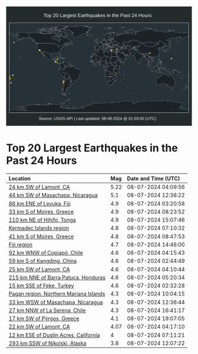 ![Map](./map.png)

# Top 20 Largest Earthquakes in the Past 24 Hours

| Location | Mag | Date and Time (UTC) |
|:---|:---|:---|
| [24 km SW of Lamont, CA](https://earthquake.usgs.gov/earthquakes/eventpage/ci40865184) | 5.22 | 08-07-2024 04:09:56 |
| [44 km SW of Masachapa, Nicaragua](https://earthquake.usgs.gov/earthquakes/eventpage/us6000nim4) | 5.1 | 08-07-2024 12:38:22 |
| [86 km ENE of Levuka, Fiji](https://earthquake.usgs.gov/earthquakes/eventpage/us6000nigu) | 4.9 | 08-07-2024 03:20:58 |
| [33 km S of Moíres, Greece](https://earthquake.usgs.gov/earthquakes/eventpage/us6000nikt) | 4.9 | 08-07-2024 08:23:52 |
| [110 km NE of Hihifo, Tonga](https://earthquake.usgs.gov/earthquakes/eventpage/us6000nin2) | 4.9 | 08-07-2024 15:07:46 |
| [Kermadec Islands region](https://earthquake.usgs.gov/earthquakes/eventpage/us6000nik5) | 4.8 | 08-07-2024 07:10:32 |
| [41 km S of Moíres, Greece](https://earthquake.usgs.gov/earthquakes/eventpage/us6000niky) | 4.8 | 08-07-2024 08:47:53 |
| [Fiji region](https://earthquake.usgs.gov/earthquakes/eventpage/us6000nimv) | 4.7 | 08-07-2024 14:46:00 |
| [92 km WNW of Copiapó, Chile](https://earthquake.usgs.gov/earthquakes/eventpage/us6000nih5) | 4.6 | 08-07-2024 04:15:43 |
| [59 km S of Kangding, China](https://earthquake.usgs.gov/earthquakes/eventpage/us6000nign) | 4.6 | 08-07-2024 02:44:49 |
| [25 km SW of Lamont, CA](https://earthquake.usgs.gov/earthquakes/eventpage/ci40865192) | 4.6 | 08-07-2024 04:10:44 |
| [215 km NNE of Barra Patuca, Honduras](https://earthquake.usgs.gov/earthquakes/eventpage/us6000nij5) | 4.6 | 08-07-2024 05:20:34 |
| [15 km SSE of Feke, Turkey](https://earthquake.usgs.gov/earthquakes/eventpage/us6000nigk) | 4.6 | 08-07-2024 02:32:28 |
| [Pagan region, Northern Mariana Islands](https://earthquake.usgs.gov/earthquakes/eventpage/us6000nilb) | 4.3 | 08-07-2024 10:04:15 |
| [33 km WSW of Masachapa, Nicaragua](https://earthquake.usgs.gov/earthquakes/eventpage/us6000nim2) | 4.3 | 08-07-2024 12:36:44 |
| [27 km NNW of La Serena, Chile](https://earthquake.usgs.gov/earthquakes/eventpage/us6000ninh) | 4.3 | 08-07-2024 16:41:17 |
| [17 km SW of Pýrgos, Greece](https://earthquake.usgs.gov/earthquakes/eventpage/us6000niq3) | 4.1 | 08-07-2024 19:07:05 |
| [22 km SW of Lamont, CA](https://earthquake.usgs.gov/earthquakes/eventpage/ci40865224) | 4.07 | 08-07-2024 04:17:10 |
| [12 km ESE of Dustin Acres, California](https://earthquake.usgs.gov/earthquakes/eventpage/ew1723014690) | 4 | 08-07-2024 07:11:21 |
| [293 km SSW of Nikolski, Alaska](https://earthquake.usgs.gov/earthquakes/eventpage/us6000nimn) | 3.8 | 08-07-2024 12:07:22 |
